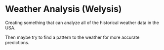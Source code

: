 # Weather Analysis (Welysis)

Creating something that can analyze all of the historical weather data in the USA.

Then maybe try to find a pattern to the weather for more accurate predictions.

